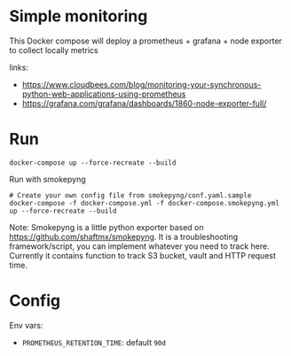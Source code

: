 # Simple monitoring

This Docker compose will deploy a prometheus + grafana + node exporter to collect locally metrics

links:
  * https://www.cloudbees.com/blog/monitoring-your-synchronous-python-web-applications-using-prometheus
  * https://grafana.com/grafana/dashboards/1860-node-exporter-full/


# Run

```
docker-compose up --force-recreate --build
```

Run with smokepyng
```
# Create your own config file from smokepyng/conf.yaml.sample
docker-compose -f docker-compose.yml -f docker-compose.smokepyng.yml up --force-recreate --build
```
Note: Smokepyng is a little python exporter based on https://github.com/shaftmx/smokepyng. It is a troubleshooting framework/script, you can implement whatever you need to track here.
Currently it contains function to track S3 bucket, vault and HTTP request time.

# Config

Env vars:

  * `PROMETHEUS_RETENTION_TIME`: default `90d`

